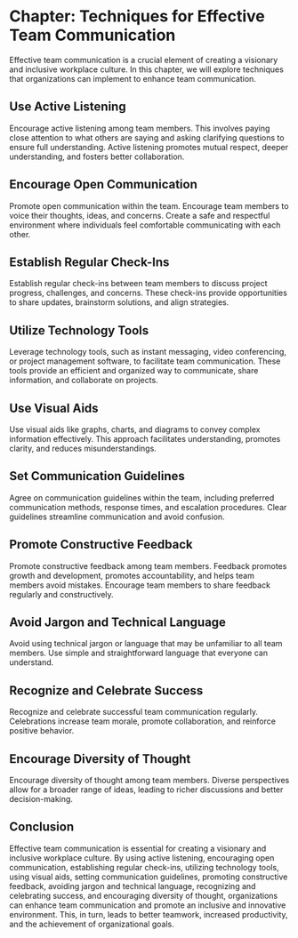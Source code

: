 Chapter: Techniques for Effective Team Communication
====================================================

Effective team communication is a crucial element of creating a visionary and inclusive workplace culture. In this chapter, we will explore techniques that organizations can implement to enhance team communication.

Use Active Listening
--------------------

Encourage active listening among team members. This involves paying close attention to what others are saying and asking clarifying questions to ensure full understanding. Active listening promotes mutual respect, deeper understanding, and fosters better collaboration.

Encourage Open Communication
----------------------------

Promote open communication within the team. Encourage team members to voice their thoughts, ideas, and concerns. Create a safe and respectful environment where individuals feel comfortable communicating with each other.

Establish Regular Check-Ins
---------------------------

Establish regular check-ins between team members to discuss project progress, challenges, and concerns. These check-ins provide opportunities to share updates, brainstorm solutions, and align strategies.

Utilize Technology Tools
------------------------

Leverage technology tools, such as instant messaging, video conferencing, or project management software, to facilitate team communication. These tools provide an efficient and organized way to communicate, share information, and collaborate on projects.

Use Visual Aids
---------------

Use visual aids like graphs, charts, and diagrams to convey complex information effectively. This approach facilitates understanding, promotes clarity, and reduces misunderstandings.

Set Communication Guidelines
----------------------------

Agree on communication guidelines within the team, including preferred communication methods, response times, and escalation procedures. Clear guidelines streamline communication and avoid confusion.

Promote Constructive Feedback
-----------------------------

Promote constructive feedback among team members. Feedback promotes growth and development, promotes accountability, and helps team members avoid mistakes. Encourage team members to share feedback regularly and constructively.

Avoid Jargon and Technical Language
-----------------------------------

Avoid using technical jargon or language that may be unfamiliar to all team members. Use simple and straightforward language that everyone can understand.

Recognize and Celebrate Success
-------------------------------

Recognize and celebrate successful team communication regularly. Celebrations increase team morale, promote collaboration, and reinforce positive behavior.

Encourage Diversity of Thought
------------------------------

Encourage diversity of thought among team members. Diverse perspectives allow for a broader range of ideas, leading to richer discussions and better decision-making.

Conclusion
----------

Effective team communication is essential for creating a visionary and inclusive workplace culture. By using active listening, encouraging open communication, establishing regular check-ins, utilizing technology tools, using visual aids, setting communication guidelines, promoting constructive feedback, avoiding jargon and technical language, recognizing and celebrating success, and encouraging diversity of thought, organizations can enhance team communication and promote an inclusive and innovative environment. This, in turn, leads to better teamwork, increased productivity, and the achievement of organizational goals.
